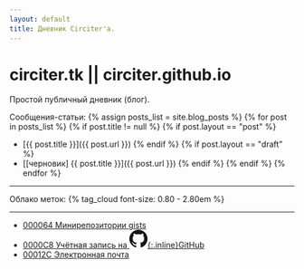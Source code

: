 ```yaml
---
layout: default
title: Дневник Circiter'а.
---
```


# circiter.tk || circiter.github.io

Простой публичный дневник (блог).

Сообщения-статьи:
{% assign posts_list = site.blog_posts %}
{% for post in posts_list %}
    {% if post.title != null %}
        {% if post.layout == "post" %}
* [{{ post.title }}]({{ post.url }})
        {% endif %}
        {% if post.layout == "draft" %}
* [[черновик] {{ post.title }}]({{ post.url }})
        {% endif %}
    {% endif %}
{% endfor %}

<hr>
Облако меток: {% tag_cloud font-size: 0.80 - 2.80em %}

<hr>

- [000064 Минирепозитории gists](https://gist.github.com/Circiter/)
- [0000C8 Учётная запись на ![](/public/images/github-mark.png){:.inline}GitHub](https://github.com/Circiter)
- [00012C Электронная почта](mailto:xcirciter@gmail.com)
